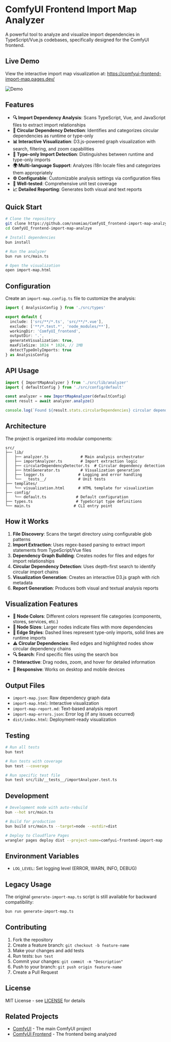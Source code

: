 # ComfyUI Frontend Import Map Analyzer

A powerful tool to analyze and visualize import dependencies in TypeScript/Vue.js codebases, specifically designed for the ComfyUI frontend.

## Live Demo
View the interactive import map visualization at: https://comfyui-frontend-import-map.pages.dev/

![Demo](demo.png)

## Features

- **🔍 Import Dependency Analysis**: Scans TypeScript, Vue, and JavaScript files to extract import relationships
- **🔄 Circular Dependency Detection**: Identifies and categorizes circular dependencies as runtime or type-only
- **📊 Interactive Visualization**: D3.js-powered graph visualization with search, filtering, and zoom capabilities
- **📝 Type-only Import Detection**: Distinguishes between runtime and type-only imports
- **🌍 Multi-language Support**: Analyzes i18n locale files and categorizes them appropriately
- **⚙️ Configurable**: Customizable analysis settings via configuration files
- **🧪 Well-tested**: Comprehensive unit test coverage
- **📈 Detailed Reporting**: Generates both visual and text reports

## Quick Start

```bash
# Clone the repository
git clone https://github.com/snomiao/ComfyUI_frontend-import-map-analzye.git
cd ComfyUI_frontend-import-map-analzye

# Install dependencies
bun install

# Run the analyzer
bun run src/main.ts

# Open the visualization
open import-map.html
```

## Configuration

Create an `import-map.config.ts` file to customize the analysis:

```typescript
import { AnalysisConfig } from './src/types'

export default {
  include: ['src/**/*.ts', 'src/**/*.vue'],
  exclude: ['**/*.test.*', 'node_modules/**'],
  workingDir: 'ComfyUI_frontend',
  outputDir: '.',
  generateVisualization: true,
  maxFileSize: 1024 * 1024, // 1MB
  detectTypeOnlyImports: true
} as AnalysisConfig
```

## API Usage

```typescript
import { ImportMapAnalyzer } from './src/lib/analyzer'
import { defaultConfig } from './src/config/default'

const analyzer = new ImportMapAnalyzer(defaultConfig)
const result = await analyzer.analyze()

console.log(`Found ${result.stats.circularDependencies} circular dependencies`)
```

## Architecture

The project is organized into modular components:

```
src/
├── lib/
│   ├── analyzer.ts              # Main analysis orchestrator
│   ├── importAnalyzer.ts        # Import extraction logic
│   ├── circularDependencyDetector.ts  # Circular dependency detection
│   ├── htmlGenerator.ts         # Visualization generation
│   ├── logger.ts               # Logging and error handling
│   └── __tests__/              # Unit tests
├── templates/
│   └── visualization.html      # HTML template for visualization
├── config/
│   └── default.ts             # Default configuration
├── types.ts                   # TypeScript type definitions
└── main.ts                   # CLI entry point
```

## How it Works

1. **File Discovery**: Scans the target directory using configurable glob patterns
2. **Import Extraction**: Uses regex-based parsing to extract import statements from TypeScript/Vue files
3. **Dependency Graph Building**: Creates nodes for files and edges for import relationships
4. **Circular Dependency Detection**: Uses depth-first search to identify circular import chains
5. **Visualization Generation**: Creates an interactive D3.js graph with rich metadata
6. **Report Generation**: Produces both visual and textual analysis reports

## Visualization Features

- **🎨 Node Colors**: Different colors represent file categories (components, stores, services, etc.)
- **📏 Node Sizes**: Larger nodes indicate files with more dependencies
- **🔗 Edge Styles**: Dashed lines represent type-only imports, solid lines are runtime imports
- **⚠️ Circular Dependencies**: Red edges and highlighted nodes show circular dependency chains
- **🔍 Search**: Find specific files using the search box
- **🖱️ Interactive**: Drag nodes, zoom, and hover for detailed information
- **📱 Responsive**: Works on desktop and mobile devices

## Output Files

- `import-map.json`: Raw dependency graph data
- `import-map.html`: Interactive visualization
- `import-map-report.md`: Text-based analysis report
- `import-map-errors.json`: Error log (if any issues occurred)
- `dist/index.html`: Deployment-ready visualization

## Testing

```bash
# Run all tests
bun test

# Run tests with coverage
bun test --coverage

# Run specific test file
bun test src/lib/__tests__/importAnalyzer.test.ts
```

## Development

```bash
# Development mode with auto-rebuild
bun --hot src/main.ts

# Build for production
bun build src/main.ts --target=node --outdir=dist

# Deploy to Cloudflare Pages
wrangler pages deploy dist --project-name=comfyui-frontend-import-map
```

## Environment Variables

- `LOG_LEVEL`: Set logging level (ERROR, WARN, INFO, DEBUG)

## Legacy Usage

The original `generate-import-map.ts` script is still available for backward compatibility:

```bash
bun run generate-import-map.ts
```

## Contributing

1. Fork the repository
2. Create a feature branch: `git checkout -b feature-name`
3. Make your changes and add tests
4. Run tests: `bun test`
5. Commit your changes: `git commit -m "Description"`
6. Push to your branch: `git push origin feature-name`
7. Create a Pull Request

## License

MIT License - see [LICENSE](LICENSE) for details

## Related Projects

- [ComfyUI](https://github.com/comfyanonymous/ComfyUI) - The main ComfyUI project
- [ComfyUI Frontend](https://github.com/Comfy-Org/ComfyUI_frontend) - The frontend being analyzed